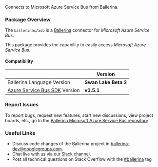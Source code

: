 Connects to Microsoft Azure Service Bus from Ballerina.

### Package Overview

The `ballerinax/asb` is a [Ballerina](https://ballerina.io/) connector for *Microsoft Azure Service Bus*.

This package provides the capability to easily access *Microsoft Azure Service Bus*.

#### Compatibility
|                                                                                        | Version               |
|----------------------------------------------------------------------------------------|-----------------------|
| Ballerina Language Version                                                             | **Swan Lake Beta 2**  |
| [Azure Service Bus SDK](https://docs.microsoft.com/en-us/java/api/overview/azure/servicebus/client?view=azure-java-stable&preserve-view=true) Version| **v3.5.1**          |

### Report Issues

To report bugs, request new features, start new discussions, view project boards, etc., go to the [Ballerina Microsoft Azure Service Bus repository](https://github.com/ballerina-platform/module-ballerinax-azure-service-bus)

### Useful Links
- Discuss code changes of the Ballerina project in [ballerina-dev@googlegroups.com](mailto:ballerina-dev@googlegroups.com).
- Chat live with us via our [Slack channel](https://ballerina.io/community/slack/).
- Post all technical questions on Stack Overflow with the [#ballerina](https://stackoverflow.com/questions/tagged/ballerina) tag

